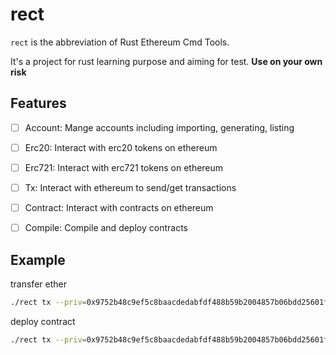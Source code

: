 # rect

`rect` is the abbreviation of Rust Ethereum Cmd Tools.

It's a project for rust learning purpose and aiming for test. **Use on your own risk**

## Features

- [ ] Account: Mange accounts including importing, generating, listing

- [ ] Erc20: Interact with erc20 tokens on ethereum

- [ ] Erc721: Interact with erc721 tokens on ethereum

- [ ] Tx: Interact with ethereum to send/get transactions

- [ ] Contract: Interact with contracts on ethereum

- [ ] Compile: Compile and deploy contracts

## Example

transfer ether

```bash
./rect tx --priv=0x9752b48c9ef5c8baacdedabfdf488b59b2004857b06bdd25601f2e90d817c42d --to=0x7570f8C45A5e4fe052408ef43b6383CA57487aB3 --value=100000000000
```

deploy contract

```bash
./rect tx --priv=0x9752b48c9ef5c8baacdedabfdf488b59b2004857b06bdd25601f2e90d817c42d --data=0x608060405234801561001057600080fd5b5060c68061001f6000396000f3fe6080604052348015600f57600080fd5b506004361060325760003560e01c80632e64cec11460375780636057361d146053575b600080fd5b603d607e565b6040518082815260200191505060405180910390f35b607c60048036036020811015606757600080fd5b81019080803590602001909291905050506087565b005b60008054905090565b806000819055505056fea265627a7a72315820b93cbc73f509b37c0a857761c04362ea755f1fff6c455ea8a0c3408aedf4524164736f6c63430005100032
```
